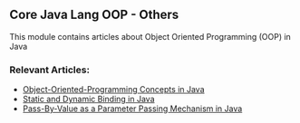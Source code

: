## Core Java Lang OOP - Others

This module contains articles about Object Oriented Programming (OOP) in Java

### Relevant Articles: 
- [Object-Oriented-Programming Concepts in Java](https://www.surya.com/java-oop)
- [Static and Dynamic Binding in Java](https://www.surya.com/java-static-dynamic-binding)
- [Pass-By-Value as a Parameter Passing Mechanism in Java](https://www.surya.com/java-pass-by-value-or-pass-by-reference)
